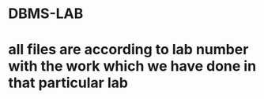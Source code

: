 # DBMS-LAB
# all files are according to lab number with the work which we have done in that particular lab 
